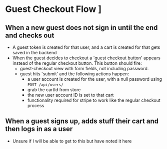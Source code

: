 # Guest Checkout Flow ]

## When a new guest does not sign in until the end and checks out

- A guest token is created for that user, and a cart is created for that gets saved in the backend
- When the guest decides to checkout a 'guest checkout button' appears instead of the regular checkout button. This button should fire:
  - guest-checkout view with form fields, not including password.
  - guest hits 'submit' and the following actions happen:
    - a user account is created for the user, with a null password using `POST /api/users/`
    - grab the cartId from store
    - the new user account ID is set to that cart
    - functionality required for stripe to work like the regular checkout process

## When a guest signs up, adds stuff their cart and then logs in as a user

- Unsure if I will be able to get to this but have noted it here
